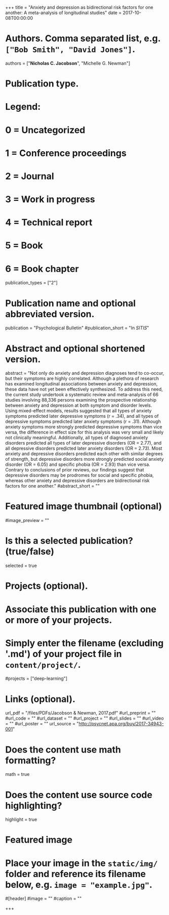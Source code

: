 +++
title = "Anxiety and depression as bidirectional risk factors for one another: A meta-analysis of longitudinal studies"
date = 2017-10-08T00:00:00

# Authors. Comma separated list, e.g. `["Bob Smith", "David Jones"]`.
authors = ["**Nicholas C. Jacobson**", "Michelle G. Newman"]

# Publication type.
# Legend:
# 0 = Uncategorized
# 1 = Conference proceedings
# 2 = Journal
# 3 = Work in progress
# 4 = Technical report
# 5 = Book
# 6 = Book chapter
publication_types = ["2"]

# Publication name and optional abbreviated version.
publication = "Psychological Bulletin"
#publication_short = "In *SITIS*"

# Abstract and optional shortened version.
abstract = "Not only do anxiety and depression diagnoses tend to co-occur, but their symptoms are highly correlated. Although a plethora of research has examined longitudinal associations between anxiety and depression, these data have not yet been effectively synthesized. To address this need, the current study undertook a systematic review and meta-analysis of 66 studies involving 88,336 persons examining the prospective relationship between anxiety and depression at both symptom and disorder levels. Using mixed-effect models, results suggested that all types of anxiety symptoms predicted later depressive symptoms (r = .34), and all types of depressive symptoms predicted later anxiety symptoms (r = .31). Although anxiety symptoms more strongly predicted depressive symptoms than vice versa, the difference in effect size for this analysis was very small and likely not clinically meaningful. Additionally, all types of diagnosed anxiety disorders predicted all types of later depressive disorders (OR = 2.77), and all depressive disorders predicted later anxiety disorders (OR = 2.73). Most anxiety and depressive disorders predicted each other with similar degrees of strength, but depressive disorders more strongly predicted social anxiety disorder (OR = 6.05) and specific phobia (OR = 2.93) than vice versa. Contrary to conclusions of prior reviews, our findings suggest that depressive disorders may be prodromes for social and specific phobia, whereas other anxiety and depressive disorders are bidirectional risk factors for one another."
#abstract_short = ""

# Featured image thumbnail (optional)
#image_preview = ""

# Is this a selected publication? (true/false)
selected = true

# Projects (optional).
#   Associate this publication with one or more of your projects.
#   Simply enter the filename (excluding '.md') of your project file in `content/project/`.
#projects = ["deep-learning"]

# Links (optional).
url_pdf = "/files/PDFs/Jacobson & Newman, 2017.pdf"
#url_preprint = ""
#url_code = ""
#url_dataset = ""
#url_project = ""
#url_slides = ""
#url_video = ""
#url_poster = ""
url_source = "http://psycnet.apa.org/buy/2017-34943-001"

# Does the content use math formatting?
math = true

# Does the content use source code highlighting?
highlight = true

# Featured image
# Place your image in the `static/img/` folder and reference its filename below, e.g. `image = "example.jpg"`.
#[header]
#image = ""
#caption = ""

+++
